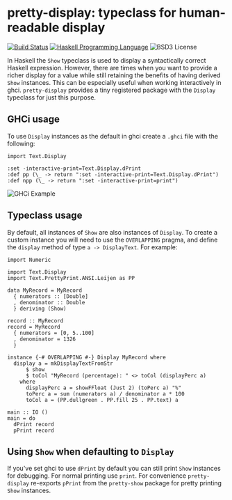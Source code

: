 # pretty-display: typeclass for human-readable display

[![Build Status](https://travis-ci.org/jsermeno/pretty-display.svg?branch=master)](https://travis-ci.org/jsermeno/pretty-display)
[![Haskell Programming Language](https://img.shields.io/badge/language-Haskell-blue.svg)](Haskell.org)
![BSD3 License](http://img.shields.io/badge/license-BSD3-brightgreen.svg)

In Haskell the `Show` typeclass is used to display a syntactically correct Haskell expression. However, there are times when you want to provide a richer display for a value while still retaining the benefits of having derived `Show` instances. This can be especially useful when working interactively in ghci. `pretty-display` provides a tiny registered package with the `Display` typeclass for just this purpose.

## GHCi usage

To use `Display` instances as the default in ghci create a `.ghci` file with the following:

```
import Text.Display

:set -interactive-print=Text.Display.dPrint
:def pp (\_ -> return ":set -interactive-print=Text.Display.dPrint")
:def npp (\_ -> return ":set -interactive-print=print")
```

![GHCi Example](https://cloud.githubusercontent.com/assets/197051/20393285/4d04a098-aca9-11e6-85ea-a025c5e752f1.png)

## Typeclass usage

By default, all instances of `Show` are also instances of `Display`. To create a custom instance you will need to use the `OVERLAPPING` pragma, and define the `display` method of type `a -> DisplayText`. For example:

```
import Numeric

import Text.Display
import Text.PrettyPrint.ANSI.Leijen as PP

data MyRecord = MyRecord
  { numerators :: [Double]
  , denominator :: Double
  } deriving (Show)

record :: MyRecord
record = MyRecord
  { numerators = [0, 5..100]
  , denominator = 1326
  }

instance {-# OVERLAPPING #-} Display MyRecord where
  display a = mkDisplayTextFromStr
      $ show
      $ toCol "MyRecord (percentage): " <> toCol (displayPerc a)
    where
      displayPerc a = showFFloat (Just 2) (toPerc a) "%"
      toPerc a = sum (numerators a) / denominator a * 100
      toCol a = (PP.dullgreen . PP.fill 25 . PP.text) a

main :: IO ()
main = do
  dPrint record
  pPrint record
```

## Using `Show` when defaulting to `Display`

If you've set ghci to use `dPrint` by default you can still print `Show` instances for debugging. For normal printing use `print`. For convenience `pretty-display` re-exports `pPrint` from the `pretty-show` package for pretty printing `Show` instances.
